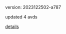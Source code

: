 version: 2023122502-a787

updated 4 avds

[details](https://github.com/0x74f917491bfa7ebfa379/ali_avd_db/blob/master/change_log/2023/12/25/02/a787.txt)